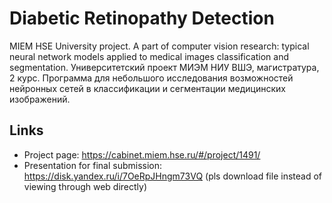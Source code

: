 # Diabetic Retinopathy Detection
MIEM HSE University project. A part of computer vision research: typical neural network models applied to medical images classification and segmentation.
Университетский проект МИЭМ НИУ ВШЭ, магистратура, 2 курс. Программа для небольшого исследования возможностей нейронных сетей в классификации и сегментации медицинских изображений.



## Links
- Project page: https://cabinet.miem.hse.ru/#/project/1491/ 
- Presentation for final submission: https://disk.yandex.ru/i/7OeRpJHngm73VQ (pls download file instead of viewing through web directly)
